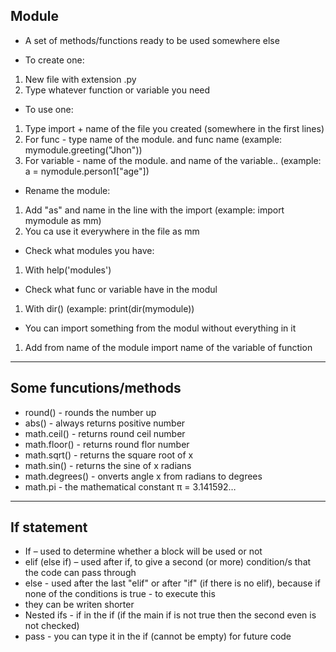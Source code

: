 Module
------
- A set of methods/functions ready to be used somewhere else

- To create one:
1. New file with extension .py
2. Type whatever function or variable you need

- To use one:
1. Type import + name of the file you created (somewhere in the first lines)
2. For func - type name of the module. and func name (example: mymodule.greeting("Jhon"))
3. For variable - name of the module. and name of the variable.. (example: a = nymodule.person1["age"])

- Rename the module:
1. Add "as" and name in the line with the import (example: import mymodule as mm)
2. You ca use it everywhere in the file as mm

- Check what modules you have:
1. With help('modules')

- Check what func or variable have in the modul
1. With dir() (example: print(dir(mymodule))

- You can import something from the modul without everything in it
1. Add from name of the module import name of the variable of function
------------------------------------

Some funcutions/methods
-----------------------
- round() - rounds the number up
- abs() - always returns positive number
- math.ceil() - returns round ceil number
- math.floor() - returns round flor number
- math.sqrt() - returns the square root of x
- math.sin() - returns the sine of x radians
- math.degrees() - onverts angle x from radians to degrees
- math.pi - the mathematical constant π = 3.141592…
------------------------------------


If statement
------------
- If – used to determine whether a block will be used or not
- elif (else if) – used after if, to give a second (or more) condition/s that the code can pass through
- else - used after the last "elif" or after "if" (if there is no elif), because if none of the conditions is true - to execute this
- they can be writen shorter 
- Nested ifs - if in the if (if the main if is not true then the second even is not checked)
- pass - you can type it in the if (cannot be empty) for future code